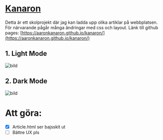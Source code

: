 # [Kanaron](https://aaronkanaron.github.io/kanaron) 

Detta är ett skolprojekt där jag kan ladda upp olika artiklar på webbplatsen. För närvarande pågår många ändringar med css och layout.
Länk till github pages: [https://aaronkanaron.github.io/kanaron/](https://aaronkanaron.github.io/kanaron/)
## 1. Light Mode
![bild](https://user-images.githubusercontent.com/65012247/133207149-b2309541-9d0d-4d43-bbb4-98b8f5b1136e.png)
## 2. Dark Mode

![bild](https://user-images.githubusercontent.com/65012247/133207271-45157b1a-0143-4f6b-80c2-d0605914bd2d.png)


# Att göra:
* [X] Article.html ser bajsskit ut
* [ ] Bättre UX pls
